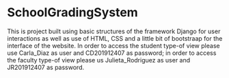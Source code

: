 # SchoolGradingSystem

This is project built using basic structures of the framework Django for user interactions as well as use of HTML, CSS and a little bit of bootstraap for the interface of the website. 
In order to access the student type-of view please use Carla_Diaz as user and CD201912407 as password; in order to access the faculty type-of view please us Julieta_Rodriguez as user and JR201912407 as password.
